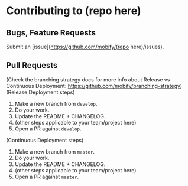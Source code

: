 # Contributing to (repo here)

## Bugs, Feature Requests
Submit an [issue](https://github.com/mobify/(repo here)/issues).

## Pull Requests

(Check the branching strategy docs for more info about Release vs Continuous Deployment: https://github.com/mobify/branching-strategy)
(Release Deployment steps)
1. Make a new branch from `develop`.
1. Do your work.
1. Update the README + CHANGELOG.
1. (other steps applicable to your team/project here)
1. Open a PR against `develop`.

(Continuous Deployment steps)
1. Make a new branch from `master`.
1. Do your work.
1. Update the README + CHANGELOG.
1. (other steps applicable to your team/project here)
1. Open a PR against `master`.
